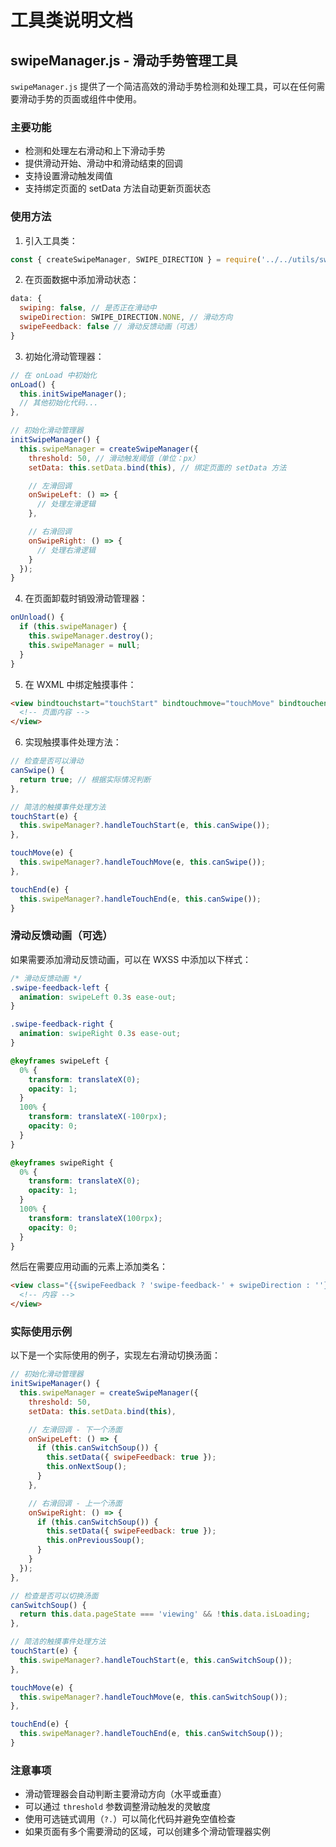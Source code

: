 # 工具类说明文档

## swipeManager.js - 滑动手势管理工具

`swipeManager.js` 提供了一个简洁高效的滑动手势检测和处理工具，可以在任何需要滑动手势的页面或组件中使用。

### 主要功能

- 检测和处理左右滑动和上下滑动手势
- 提供滑动开始、滑动中和滑动结束的回调
- 支持设置滑动触发阈值
- 支持绑定页面的 setData 方法自动更新页面状态

### 使用方法

1. 引入工具类：

```javascript
const { createSwipeManager, SWIPE_DIRECTION } = require('../../utils/swipeManager');
```

2. 在页面数据中添加滑动状态：

```javascript
data: {
  swiping: false, // 是否正在滑动中
  swipeDirection: SWIPE_DIRECTION.NONE, // 滑动方向
  swipeFeedback: false // 滑动反馈动画（可选）
}
```

3. 初始化滑动管理器：

```javascript
// 在 onLoad 中初始化
onLoad() {
  this.initSwipeManager();
  // 其他初始化代码...
},

// 初始化滑动管理器
initSwipeManager() {
  this.swipeManager = createSwipeManager({
    threshold: 50, // 滑动触发阈值（单位：px）
    setData: this.setData.bind(this), // 绑定页面的 setData 方法

    // 左滑回调
    onSwipeLeft: () => {
      // 处理左滑逻辑
    },

    // 右滑回调
    onSwipeRight: () => {
      // 处理右滑逻辑
    }
  });
}
```

4. 在页面卸载时销毁滑动管理器：

```javascript
onUnload() {
  if (this.swipeManager) {
    this.swipeManager.destroy();
    this.swipeManager = null;
  }
}
```

5. 在 WXML 中绑定触摸事件：

```html
<view bindtouchstart="touchStart" bindtouchmove="touchMove" bindtouchend="touchEnd">
  <!-- 页面内容 -->
</view>
```

6. 实现触摸事件处理方法：

```javascript
// 检查是否可以滑动
canSwipe() {
  return true; // 根据实际情况判断
},

// 简洁的触摸事件处理方法
touchStart(e) {
  this.swipeManager?.handleTouchStart(e, this.canSwipe());
},

touchMove(e) {
  this.swipeManager?.handleTouchMove(e, this.canSwipe());
},

touchEnd(e) {
  this.swipeManager?.handleTouchEnd(e, this.canSwipe());
}
```

### 滑动反馈动画（可选）

如果需要添加滑动反馈动画，可以在 WXSS 中添加以下样式：

```css
/* 滑动反馈动画 */
.swipe-feedback-left {
  animation: swipeLeft 0.3s ease-out;
}

.swipe-feedback-right {
  animation: swipeRight 0.3s ease-out;
}

@keyframes swipeLeft {
  0% {
    transform: translateX(0);
    opacity: 1;
  }
  100% {
    transform: translateX(-100rpx);
    opacity: 0;
  }
}

@keyframes swipeRight {
  0% {
    transform: translateX(0);
    opacity: 1;
  }
  100% {
    transform: translateX(100rpx);
    opacity: 0;
  }
}
```

然后在需要应用动画的元素上添加类名：

```html
<view class="{{swipeFeedback ? 'swipe-feedback-' + swipeDirection : ''}}">
  <!-- 内容 -->
</view>
```

### 实际使用示例

以下是一个实际使用的例子，实现左右滑动切换汤面：

```javascript
// 初始化滑动管理器
initSwipeManager() {
  this.swipeManager = createSwipeManager({
    threshold: 50,
    setData: this.setData.bind(this),

    // 左滑回调 - 下一个汤面
    onSwipeLeft: () => {
      if (this.canSwitchSoup()) {
        this.setData({ swipeFeedback: true });
        this.onNextSoup();
      }
    },

    // 右滑回调 - 上一个汤面
    onSwipeRight: () => {
      if (this.canSwitchSoup()) {
        this.setData({ swipeFeedback: true });
        this.onPreviousSoup();
      }
    }
  });
},

// 检查是否可以切换汤面
canSwitchSoup() {
  return this.data.pageState === 'viewing' && !this.data.isLoading;
},

// 简洁的触摸事件处理方法
touchStart(e) {
  this.swipeManager?.handleTouchStart(e, this.canSwitchSoup());
},

touchMove(e) {
  this.swipeManager?.handleTouchMove(e, this.canSwitchSoup());
},

touchEnd(e) {
  this.swipeManager?.handleTouchEnd(e, this.canSwitchSoup());
}
```

### 注意事项

- 滑动管理器会自动判断主要滑动方向（水平或垂直）
- 可以通过 `threshold` 参数调整滑动触发的灵敏度
- 使用可选链式调用（`?.`）可以简化代码并避免空值检查
- 如果页面有多个需要滑动的区域，可以创建多个滑动管理器实例
